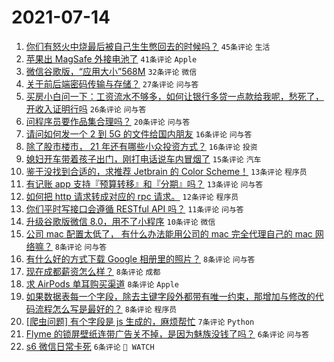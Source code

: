 # 2021-07-14

1. [你们有怒火中烧最后被自己生生憋回去的时候吗？](https://www.v2ex.com/t/789418) `45条评论` `生活`
1. [苹果出 MagSafe 外接电池了](https://www.v2ex.com/t/789390) `41条评论` `Apple`
1. [微信谷歌版，“应用大小”568M](https://www.v2ex.com/t/789383) `32条评论` `微信`
1. [关于前后端密码传输与存储？](https://www.v2ex.com/t/789385) `27条评论` `问与答`
1. [买房小白问一下：工资流水不够多，如何让银行多贷一点款给我呢，愁死了，开收入证明行吗](https://www.v2ex.com/t/789419) `26条评论` `问与答`
1. [问程序员要作品集合理吗？](https://www.v2ex.com/t/789391) `20条评论` `问与答`
1. [请问如何发一个 2 到 5G 的文件给国内朋友](https://www.v2ex.com/t/789447) `16条评论` `问与答`
1. [除了股市楼市， 21 年还有哪些小众投资方式？](https://www.v2ex.com/t/789395) `16条评论` `投资`
1. [媳妇开车带着孩子出门，刚打电话说车内冒烟了](https://www.v2ex.com/t/789439) `15条评论` `汽车`
1. [鉴于没找到合适的，求推荐 Jetbrain 的 Color Scheme！](https://www.v2ex.com/t/789415) `13条评论` `程序员`
1. [有记账 app 支持『预算转移』和『分期』吗？](https://www.v2ex.com/t/789393) `13条评论` `问与答`
1. [如何把 http 请求转成对应的 rpc 请求。](https://www.v2ex.com/t/789425) `12条评论` `程序员`
1. [你们平时写接口会遵循 RESTful API 吗？](https://www.v2ex.com/t/789400) `11条评论` `问与答`
1. [升级谷歌版微信 8.0，用不了小程序](https://www.v2ex.com/t/789389) `10条评论` `微信`
1. [公司 mac 配置太低了， 有什么办法能用公司的 mac 完全代理自己的 mac 网络嘛？](https://www.v2ex.com/t/789430) `8条评论` `问与答`
1. [有什么好的方式下载 Google 相册里的照片？](https://www.v2ex.com/t/789427) `8条评论` `问与答`
1. [现在成都薪资怎么样？](https://www.v2ex.com/t/789396) `8条评论` `成都`
1. [求 AirPods 单耳购买渠道](https://www.v2ex.com/t/789392) `8条评论` `Apple`
1. [如果数据表每一个字段，除去主键字段外都带有唯一约束，那增加与修改的代码流程怎么写是最好的？](https://www.v2ex.com/t/789386) `8条评论` `程序员`
1. [[爬虫问题] 有个字段是 js 生成的，麻烦帮忙](https://www.v2ex.com/t/789426) `7条评论` `Python`
1. [Flyme 的锁屏壁纸连带广告关不掉，是因为魅族没钱了吗？](https://www.v2ex.com/t/789436) `6条评论` `问与答`
1. [s6 微信日常卡死](https://www.v2ex.com/t/789434) `6条评论` ` WATCH`
